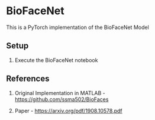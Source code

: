 # BioFaceNet

This is a PyTorch implementation of the BioFaceNet Model


## Setup
1. Execute the BioFaceNet notebook 


## References 
1. Original Implementation in MATLAB - https://github.com/ssma502/BioFaces

2. Paper - https://arxiv.org/pdf/1908.10578.pdf

